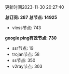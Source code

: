 更新时间2023-11-30 20:27:40

**总订阅: 287**
**总节点: 14925**
- vless节点: 743

**google ping有效节点: 730**
- ssr节点: 19
- trojan节点: 58
- ss节点: 350
- v2ray节点: 303
